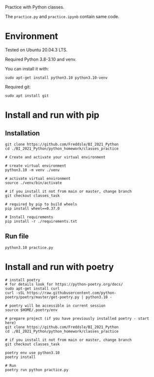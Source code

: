 Practice with Python classes.

The `practice.py` and `practice.ipynb` contain same code.


# Environment

Tested on Ubuntu 20.04.3 LTS.

Required Python 3.8-3.10 and venv.

You can install it with:
```console
sudo apt-get install python3.10 python3.10-venv
```

Required git:
```console
sudo apt install git
```

# Install and run with pip
## Installation

```console
git clone https://github.com/Freddsle/BI_2021_Python
cd ./BI_2021_Python/python_homework/classes_practice

# Create and activate your virtual environment

# create virtual environment
python3.10 -m venv ./venv

# activate virtual environment
source ./venv/bin/activate

# if you install it not from main or master, change branch
git checkout classes_task

# required by pip to build wheels
pip install wheel==0.37.0 

# Install requirements
pip install -r ./requirements.txt
```

## Run file
```console
python3.10 practice.py
```

# Install and run with poetry
```console
# install poetry
# for details look for https://python-poetry.org/docs/
sudo apt-get install curl
curl -sSL https://raw.githubusercontent.com/python-poetry/poetry/master/get-poetry.py | python3.10 -

# poetry will be accessible in current session
source $HOME/.poetry/env

# prepare project (if you have previously installed poetry - start here)
git clone https://github.com/Freddsle/BI_2021_Python
cd ./BI_2021_Python/python_homework/classes_practice

# if you install it not from main or master, change branch
git checkout classes_task

poetry env use python3.10
poetry install

# Run
poetry run python practice.py
```
